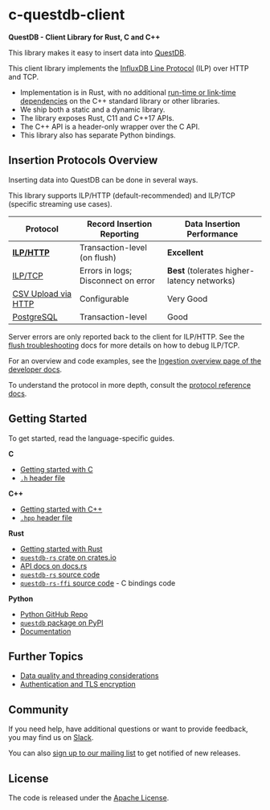# c-questdb-client
**QuestDB - Client Library for Rust, C and C++**

This library makes it easy to insert data into [QuestDB](https://questdb.io/).

This client library implements the [InfluxDB Line Protocol](
https://questdb.io/docs/reference/api/ilp/overview/) (ILP) over HTTP and TCP.

* Implementation is in Rust, with no additional
  [run-time or link-time dependencies](doc/BUILD.md#pre-requisites-and-dependencies)
  on the C++ standard library or other libraries.
* We ship both a static and a dynamic library.
* The library exposes Rust, C11 and C++17 APIs.
* The C++ API is a header-only wrapper over the C API.
* This library also has separate Python bindings.

## Insertion Protocols Overview

Inserting data into QuestDB can be done in several ways.

This library supports ILP/HTTP (default-recommended) and ILP/TCP (specific
streaming use cases).

| Protocol | Record Insertion Reporting | Data Insertion Performance |
| -------- | -------------------------- | -------------------------- |
| **[ILP/HTTP](https://questdb.io/docs/reference/api/ilp/overview/)** | Transaction-level (on flush) | **Excellent** |
| [ILP/TCP](https://questdb.io/docs/reference/api/ilp/overview/)| Errors in logs; Disconnect on error | **Best** (tolerates higher-latency networks) |
| [CSV Upload via HTTP](https://questdb.io/docs/reference/api/rest/#imp---import-data) | Configurable | Very Good |
| [PostgreSQL](https://questdb.io/docs/reference/api/postgres/) | Transaction-level | Good |

Server errors are only reported back to the client for ILP/HTTP.
See the [flush troubleshooting](doc/CONSIDERATIONS.md) docs for more details on
how to debug ILP/TCP.

For an overview and code examples, see the
[Ingestion overview page of the developer docs](https://questdb.io/docs/ingestion-overview/). 

To understand the protocol in more depth, consult the
[protocol reference docs](https://questdb.io/docs/reference/api/ilp/overview/).

## Getting Started

To get started, read the language-specific guides.

**C**
* [Getting started with C](doc/C.md)
* [`.h` header file](include/questdb/ingress/line_sender.h)

**C++**
* [Getting started with C++](doc/CPP.md)
* [`.hpp` header file](include/questdb/ingress/line_sender.hpp)

**Rust**
* [Getting started with Rust](questdb-rs/README.md)
* [`questdb-rs` crate on crates.io](https://crates.io/crates/questdb-rs)
* [API docs on docs.rs](https://docs.rs/questdb-rs/latest/)
* [`questdb-rs` source code](questdb-rs)
* [`questdb-rs-ffi` source code](questdb-rs-ffi) - C bindings code

**Python**
* [Python GitHub Repo](https://github.com/questdb/py-questdb-client/)
* [`questdb` package on PyPI](https://pypi.org/project/questdb/)
* [Documentation](https://py-questdb-client.readthedocs.io/en/latest/)

## Further Topics

* [Data quality and threading considerations](doc/CONSIDERATIONS.md)
* [Authentication and TLS encryption](doc/SECURITY.md)

## Community

If you need help, have additional questions or want to provide feedback, you
may find us on [Slack](https://slack.questdb.io).

You can also [sign up to our mailing list](https://questdb.io/community/)
to get notified of new releases.

## License

The code is released under the [Apache License](LICENSE).
